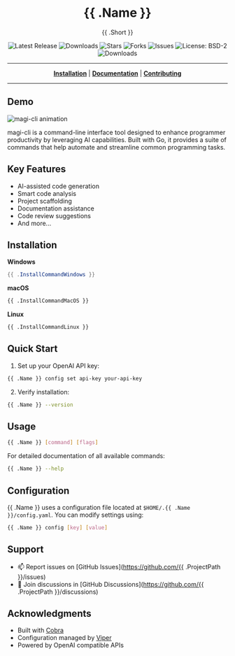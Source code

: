 <h1 align="center">{{ .Name }}</h1>
<p align="center">{{ .Short }}</p>

<p align="center">

<a style="text-decoration: none" href="https://github.com/{{ .ProjectPath }}/releases">
<img src="https://img.shields.io/github/v/release/{{ .ProjectPath }}?style=flat-square" alt="Latest Release">
</a>

<a style="text-decoration: none" href="https://github.com/{{ .ProjectPath }}/releases">
<img src="https://img.shields.io/github/downloads/{{ .ProjectPath }}/total.svg?style=flat-square" alt="Downloads">
</a>

<a style="text-decoration: none" href="https://github.com/{{ .ProjectPath }}/stargazers">
<img src="https://img.shields.io/github/stars/{{ .ProjectPath }}.svg?style=flat-square" alt="Stars">
</a>

<a style="text-decoration: none" href="https://github.com/{{ .ProjectPath }}/fork">
<img src="https://img.shields.io/github/forks/{{ .ProjectPath }}.svg?style=flat-square" alt="Forks">
</a>

<a style="text-decoration: none" href="https://github.com/{{ .ProjectPath }}/issues">
<img src="https://img.shields.io/github/issues/{{ .ProjectPath }}.svg?style=flat-square" alt="Issues">
</a>

<a style="text-decoration: none" href="https://opensource.org/licenses/BSD-2-Clause">
<img src="https://img.shields.io/badge/License-BSD_2--Clause-orange.svg?style=flat-square" alt="License: BSD-2">
</a>

<br/>

<a style="text-decoration: none" href="https://github.com/{{ .ProjectPath }}/releases">
<img src="https://img.shields.io/badge/platform-windows%20%7C%20macos%20%7C%20linux-informational?style=for-the-badge" alt="Downloads">
</a>

<br/>

</p>

----

<p align="center">
<strong><a href="{{ .GitHubPagesURL }}/#/installation">Installation</a></strong>
|
<strong><a href="{{ .GitHubPagesURL }}/#/docs">Documentation</a></strong>
|
<strong><a href="{{ .GitHubPagesURL }}/#/CONTRIBUTING">Contributing</a></strong>
</p>

----

## Demo

![magi-cli animation](docs/_assets/magi-cli-animation.svg)

magi-cli is a command-line interface tool designed to enhance programmer productivity by leveraging AI capabilities. Built with Go, it provides a suite of commands that help automate and streamline common programming tasks.

## Key Features

- AI-assisted code generation
- Smart code analysis
- Project scaffolding
- Documentation assistance
- Code review suggestions
- And more...

## Installation

**Windows**
```powershell
{{ .InstallCommandWindows }}
```

**macOS**
```bash
{{ .InstallCommandMacOS }}
```

**Linux**
```bash
{{ .InstallCommandLinux }}
```

## Quick Start

1. Set up your OpenAI API key:
```bash
{{ .Name }} config set api-key your-api-key
```

2. Verify installation:
```bash
{{ .Name }} --version
```

## Usage

```bash
{{ .Name }} [command] [flags]
```

For detailed documentation of all available commands:
```bash
{{ .Name }} --help
```

## Configuration

{{ .Name }} uses a configuration file located at `$HOME/.{{ .Name }}/config.yaml`. You can modify settings using:

```bash
{{ .Name }} config [key] [value]
```

## Support

- 📫 Report issues on [GitHub Issues](https://github.com/{{ .ProjectPath }}/issues)
- 💬 Join discussions in [GitHub Discussions](https://github.com/{{ .ProjectPath }}/discussions)

## Acknowledgments

- Built with [Cobra](https://github.com/spf13/cobra)
- Configuration managed by [Viper](https://github.com/spf13/viper)
- Powered by OpenAI compatible APIs
